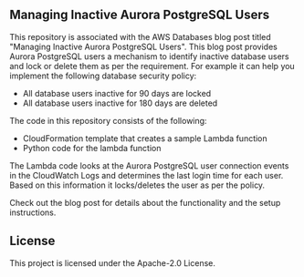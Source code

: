 ## Managing Inactive Aurora PostgreSQL Users

This repository is associated with the AWS Databases blog post titled "Managing Inactive Aurora PostgreSQL Users". This blog post provides Aurora PostgreSQL users a mechanism to identify inactive database users and lock or delete them as per the requirement. For example it can help you implement the following database security policy:

- All database users inactive for 90 days are locked
- All database users inactive for 180 days are deleted

The code in this repository consists of the following:

- CloudFormation template that creates a sample Lambda function
- Python code for the lambda function

The Lambda code looks at the Aurora PostgreSQL user connection events in the CloudWatch Logs and determines the last login time for each user. Based on this information it locks/deletes the user as per the policy.

Check out the blog post for details about the functionality and the setup instructions.


## License

This project is licensed under the Apache-2.0 License.

